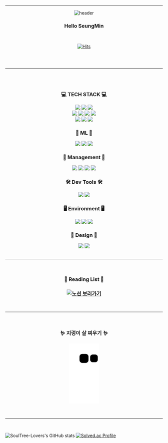 <hr/>
<div align=center>
</div>

<div align=center>
	
![header](https://capsule-render.vercel.app/api?type=waving&height=200&color=gradient&text=SoulTree-Lovers&textBg=false&fontSize=40&&fontColor=fff1eb&animation=twinkling&desc=SeungMin&fontAlign=30&descAlign=70&descSize=30&rotate=-2)

</div>
<div align=center>
<h3> Hello SeungMin </h3>
</div>
<br>

<div align=center>

[![Hits](https://hits.seeyoufarm.com/api/count/incr/badge.svg?url=https%3A%2F%2Fgithub.com%2FSoulTree-Lovers&count_bg=%23ACCBEE&title_bg=%23555555&icon=hey.svg&icon_color=%23E7E7E7&title=Welcome&edge_flat=false)](https://hits.seeyoufarm.com)

</div>

<br>
<br>
<hr/>
<br>
<br>

<div class="myDiv" align=center >
<h3> 💻 TECH STACK 💻 </h3>
<a href="https://develope-dream.notion.site/Python-4019fec72dd54715be2d8371ef75823b"><img src="https://img.shields.io/badge/Python-3766AB?style=for-the-badge&logo=Python&logoColor=white&link=https://develope-dream.notion.site/Flutter-6d774e31f42b4fdaa33d2d2d92b70231"/></a> 
<img src="https://img.shields.io/badge/C-A8B9CC?style=for-the-badge&logo=C&logoColor=white"/>
<img src="https://img.shields.io/badge/C%2B%2B-00599C?style=for-the-badge&logo=C%2B%2B&logoColor=white"/>
<br>
<a href="https://develope-dream.notion.site/Dart-db3ce35d7a09494c8f75d6353a69d7df"><img src="https://img.shields.io/badge/Dart-0175C2?style=for-the-badge&logo=Dart&logoColor=white&link=https://develope-dream.notion.site/Dart-db3ce35d7a09494c8f75d6353a69d7df"/></a>
<a href="https://develope-dream.notion.site/Flutter-6d774e31f42b4fdaa33d2d2d92b70231"><img src="https://img.shields.io/badge/Flutter-02569B?style=for-the-badge&logo=Flutter&logoColor=white&link=https://develope-dream.notion.site/Flutter-6d774e31f42b4fdaa33d2d2d92b70231"/></a>
<img src="https://img.shields.io/badge/Firebase-FFCA28?style=for-the-badge&logo=Firebase&logoColor=white"/>
<a href="https://develope-dream.notion.site/d6d8c1494e0c4d4cb7175ad93e5e1ca7?v=b2f9b59455f1454883cbb1049569fe21"><img src="https://img.shields.io/badge/Django-092E20?style=for-the-badge&logo=Django&logoColor=white&link=https://develope-dream.notion.site/d6d8c1494e0c4d4cb7175ad93e5e1ca7?v=b2f9b59455f1454883cbb1049569fe21"/></a>
<br>
<img src="https://img.shields.io/badge/HTML5-E34F26?style=for-the-badge&logo=HTML5&logoColor=white"/>
<img src="https://img.shields.io/badge/CSS3-1572B6?style=for-the-badge&logo=CSS3&logoColor=white"/>
<img src="https://img.shields.io/badge/Javascript-F7DF1E?style=for-the-badge&logo=Javascript&logoColor=white"/>
	
<h3> 🦾 ML 🦾 </h3>
<img src="https://img.shields.io/badge/Opencv-5C3EE8?style=for-the-badge&logo=Opencv&logoColor=white"/>
<img src="https://img.shields.io/badge/Tensorflow-FF6F00?style=for-the-badge&logo=Tensorflow&logoColor=white"/>
<img src="https://img.shields.io/badge/Keras-D00000?style=for-the-badge&logo=Keras&logoColor=white"/>

<h3> 📑 Management 📑 </h3>
<a href="https://develope-dream.notion.site/Git-d064db781d3d4be7883131c8e7baaeba"><img src="https://img.shields.io/badge/Git-F05032?style=for-the-badge&logo=Git&logoColor=white&link=https://develope-dream.notion.site/Git-d064db781d3d4be7883131c8e7baaeba"/></a>
<img src="https://img.shields.io/badge/Github-181717?style=for-the-badge&logo=Github&logoColor=white"/>
<img src="https://img.shields.io/badge/Notion-000000?style=for-the-badge&logo=Notion&logoColor=white"/>
<img src="https://img.shields.io/badge/Slack-4A154B?style=for-the-badge&logo=Slack&logoColor=white"/>

<h3> 🛠️ Dev Tools 🛠️ </h3>
<img src="https://img.shields.io/badge/VScode-007ACC?style=for-the-badge&logo=Visualstudiocode&logoColor=white"/>
<img src="https://img.shields.io/badge/Vim-019733?style=for-the-badge&logo=Vim&logoColor=white"/>
	
<h3> 🖥️ Environment 🖥 </h3>
<img src="https://img.shields.io/badge/Window11-0078D4?style=for-the-badge&logo=Windows11&logoColor=white"/>
<img src="https://img.shields.io/badge/macOS-000000?style=for-the-badge&logo=macOS&logoColor=white"/>
<img src="https://img.shields.io/badge/Ubuntu-E95420?style=for-the-badge&logo=Ubuntu&logoColor=white"/>	
	
<h3> 🎨 Design 🎨 </h3>
<img src="https://img.shields.io/badge/Figma-F24E1E?style=for-the-badge&logo=Figma&logoColor=white"/>
<img src="https://img.shields.io/badge/Photoshop-31A8FF?style=for-the-badge&logo=Adobe Photoshop&logoColor=black"/>



</div>

<br>
<hr/>
<br>

<div align=center>
<h3>📕 Reading List 📕<h3>
<p>
<a href="https://develope-dream.notion.site/b257288bd60e4eff9d342d6172027d66?v=5ce30bcf375a4b5aa579c642a004039a"  target="_blank">
	<img src="https://images.unsplash.com/photo-1544716278-e513176f20b5?ixlib=rb-4.0.3&ixid=MnwxMjA3fDB8MHxwaG90by1wYWdlfHx8fGVufDB8fHx8&auto=format&fit=crop&w=2148&q=80" alt="노션 보러가기" width="300" height="220">
</a>
</p>

</div>

<br>
<hr/>
<br>

<div align=center>
<h3> 🪱 지렁이 살 찌우기 🪱 </h3>

![snake gif](https://github.com/SoulTree-Lovers/SoulTree-Lovers/blob/output/github-contribution-grid-snake.svg)

</div>

<br>
<hr/>
<br>

![SoulTree-Lovers's GitHub stats](https://github-readme-stats.vercel.app/api?username=SoulTree-Lovers&show_icons=true&theme=radical)
[![Solved.ac Profile](http://mazassumnida.wtf/api/v2/generate_badge?boj=soultreelovers)](https://solved.ac/soultreelovers)	
	
<!--
**SoulTree-Lovers/SoulTree-Lovers** is a ✨ _special_ ✨ repository because its `README.md` (this file) appears on your GitHub profile.

Here are some ideas to get you started:

- 🔭 I’m currently working on ...
- 🌱 I’m currently learning ...
- 👯 I’m looking to collaborate on ...
- 🤔 I’m looking for help with ...
- 💬 Ask me about ...
- 📫 How to reach me: ...
- 😄 Pronouns: ...
- ⚡ Fun fact: ...
-->

